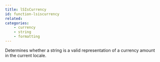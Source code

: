```yaml
---
title: lSIsCurrency
id: function-lsiscurrency
related:
categories:
    - currency
    - string
    - formatting
---
```


Determines whether a string is a valid representation of a
        currency amount in the current locale.